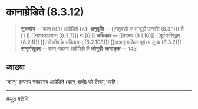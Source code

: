 # कानाम्रेडिते (8.3.12)
> **सूत्रच्छेद --** कान् [6.1] आम्रेडिते [7.1]
> **अनुवृत्ति --** [[मतुवसो रु सम्बुद्धौ छन्दसि (8.3.1)]] रुँ [1.1] [[नश्छव्यप्रशान् (8.3.7)]] नः [6.1]
> **अधिकार --** [[पदस्य (8.1.16)]] [[पूर्वत्रासिद्धम् (8.2.1)]] [[तयोर्य्वावचि संहितायाम्  (8.2.108)]] [[अत्रानुनासिकः पूर्वस्य तु वा (8.3.2)]]
> **सम्पूर्णसूत्रम् --** कान्-पदस्य आम्रेडिते रुँ
> **कौमुदी-क्रमाङ्क --** 143

## व्याख्या

'कान्' इत्यस्य नकारस्य आम्रेडिते (कान्-शब्दे) परे रुँत्वम् भवति।

---
#सूत्र #विधि 